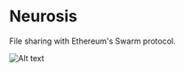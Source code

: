 # Neurosis

File sharing with Ethereum's Swarm protocol.

![Alt text](/neurosis/Neuron/Assets.xcassets/neuron-logo@2.imageset/neuron-logo@2.png?raw=true "Optional Title")
